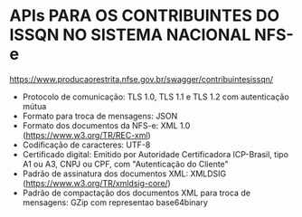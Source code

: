# APIs PARA OS CONTRIBUINTES DO ISSQN NO SISTEMA NACIONAL NFS-e

<https://www.producaorestrita.nfse.gov.br/swagger/contribuintesissqn/>

- Protocolo de comunicação: TLS 1.0, TLS 1.1 e TLS 1.2 com autenticação mútua
- Formato para troca de mensagens: JSON
- Formato dos documentos da NFS-e: XML 1.0 (https://www.w3.org/TR/REC-xml)
- Codificação de caracteres: UTF-8
- Certificado digital: Emitido por Autoridade Certificadora ICP-Brasil, tipo A1 ou A3, CNPJ ou CPF, com "Autenticação do Cliente"
- Padrão de assinatura dos documentos XML: XMLDSIG (https://www.w3.org/TR/xmldsig-core/)
- Padrão de compactação dos documentos XML para troca de mensagens: GZip com representao base64binary
